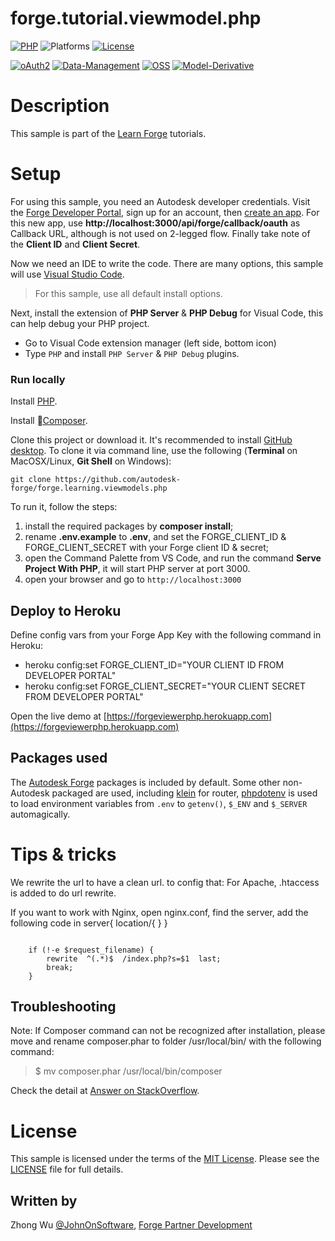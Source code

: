 # forge.tutorial.viewmodel.php

[![PHP](https://img.shields.io/packagist/php-v/symfony/symfony.svg)](http://www.php.net/)
![Platforms](https://img.shields.io/badge/platform-windows%20%7C%20osx%20%7C%20linux-lightgray.svg)
[![License](http://img.shields.io/:license-mit-blue.svg)](http://opensource.org/licenses/MIT)

[![oAuth2](https://img.shields.io/badge/oAuth2-v1-green.svg)](http://developer.autodesk.com/)
[![Data-Management](https://img.shields.io/badge/Data%20Management-v1-green.svg)](http://developer.autodesk.com/)
[![OSS](https://img.shields.io/badge/OSS-v2-green.svg)](http://developer.autodesk.com/)
[![Model-Derivative](https://img.shields.io/badge/Model%20Derivative-v2-green.svg)](http://developer.autodesk.com/)

# Description

This sample is part of the [Learn Forge](http://learnforge.autodesk.io) tutorials.

# Setup

For using this sample, you need an Autodesk developer credentials. Visit the [Forge Developer Portal](https://developer.autodesk.com), sign up for an account, then [create an app](https://developer.autodesk.com/myapps/create). For this new app, use **http://localhost:3000/api/forge/callback/oauth** as Callback URL, although is not used on 2-legged flow. Finally take note of the **Client ID** and **Client Secret**.

Now we need an IDE to write the code. There are many options, this sample will use [Visual Studio Code](https://code.visualstudio.com/).

> For this sample, use all default install options.

Next, install the extension of **PHP Server** & **PHP Debug** for Visual Code, this can help debug your PHP project.

- Go to Visual Code extension manager (left side, bottom icon)
- Type `PHP` and install `PHP Server` & `PHP Debug` plugins.

### Run locally

Install [PHP](http://php.net/downloads.php).

Install [Composer](https://getcomposer.org/download/).


Clone this project or download it. It's recommended to install [GitHub desktop](https://desktop.github.com/). To clone it via command line, use the following (**Terminal** on MacOSX/Linux, **Git Shell** on Windows):

    git clone https://github.com/autodesk-forge/forge.learning.viewmodels.php

To run it, follow the steps:

1. install the required packages by **composer install**;
2. rename **.env.example** to **.env**, and set the FORGE_CLIENT_ID & FORGE_CLIENT_SECRET with your Forge client ID & secret;
3. open the Command Palette from VS Code, and run the command **Serve Project With PHP**, it will start PHP server at port 3000.
4. open your browser and go to `http://localhost:3000`


## Deploy to Heroku
Define config vars from your Forge App Key with the following command in Heroku:
* heroku config:set FORGE_CLIENT_ID="YOUR CLIENT ID FROM DEVELOPER PORTAL"
* heroku config:set FORGE_CLIENT_SECRET="YOUR CLIENT SECRET FROM DEVELOPER PORTAL" 

 Open the live demo at [https://forgeviewerphp.herokuapp.com](https://forgeviewerphp.herokuapp.com)

## Packages used

The [Autodesk Forge](https://packagist.org/packages/autodesk/forge-client) packages is included by default. Some other non-Autodesk packaged are used, including [klein](https://packagist.org/packages/klein/klein) for router, [phpdotenv](https://packagist.org/packages/vlucas/phpdotenv) is used to load environment variables from `.env` to `getenv()`, `$_ENV` and `$_SERVER` automagically.



# Tips & tricks

We rewrite the url to have a clean url. to config that: 
For Apache, .htaccess is added to do url rewrite.

If you want to work with Nginx, open nginx.conf, find the server, add the following code in server{ location/{ } } 
<pre><code>
    if (!-e $request_filename) {
        rewrite  ^(.*)$  /index.php?s=$1  last;
        break;
    }
</code></pre>

## Troubleshooting
Note: If Composer command can not be recognized after installation, please move and rename composer.phar to folder /usr/local/bin/ with the following command: 

>$ mv composer.phar /usr/local/bin/composer 

Check the detail at [Answer on StackOverflow](https://stackoverflow.com/questions/25018894/osx-bash-composer-command-not-found).


# License

This sample is licensed under the terms of the [MIT License](http://opensource.org/licenses/MIT).
Please see the [LICENSE](LICENSE) file for full details.

## Written by

Zhong Wu [@JohnOnSoftware](https://twitter.com/JohnOnSoftware), [Forge Partner Development](http://forge.autodesk.com)